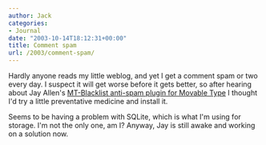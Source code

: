 ```yaml
---
author: Jack
categories:
- Journal
date: "2003-10-14T18:12:31+00:00"
title: Comment spam
url: /2003/comment-spam/
---
```


Hardly anyone reads my little weblog, and yet I get a comment spam or two every day. I suspect it will get worse before it gets better, so after hearing about Jay Allen's [MT-Blacklist anti-spam plugin for Movable Type][1] I thought I'd try a little preventative medicine and install it.

Seems to be having a problem with SQLite, which is what I'm using for storage. I'm not the only one, am I? Anyway, Jay is still awake and working on a solution now.

 [1]: http://www.jayallen.org/projects/mt-blacklist/ "MT-Blacklist - A Movable Type Anti-spam Plugin"
